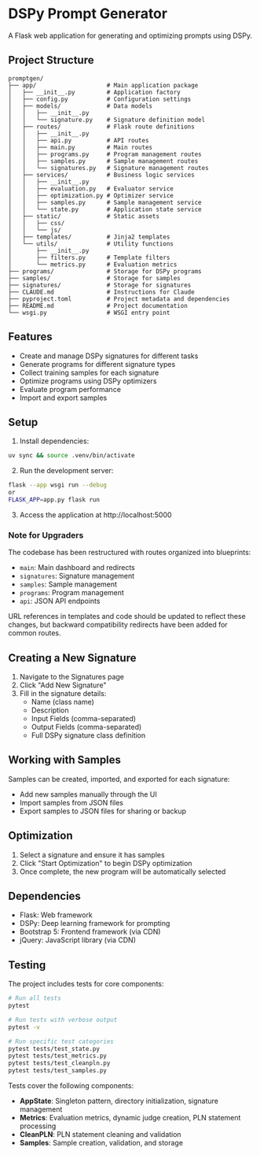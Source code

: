# DSPy Prompt Generator

A Flask web application for generating and optimizing prompts using DSPy.

## Project Structure

```
promptgen/
├── app/                    # Main application package
│   ├── __init__.py         # Application factory
│   ├── config.py           # Configuration settings
│   ├── models/             # Data models
│   │   ├── __init__.py
│   │   └── signature.py    # Signature definition model
│   ├── routes/             # Flask route definitions
│   │   ├── __init__.py
│   │   ├── api.py          # API routes
│   │   ├── main.py         # Main routes
│   │   ├── programs.py     # Program management routes
│   │   ├── samples.py      # Sample management routes
│   │   └── signatures.py   # Signature management routes
│   ├── services/           # Business logic services
│   │   ├── __init__.py
│   │   ├── evaluation.py   # Evaluator service
│   │   ├── optimization.py # Optimizer service
│   │   ├── samples.py      # Sample management service
│   │   └── state.py        # Application state service
│   ├── static/             # Static assets
│   │   ├── css/
│   │   └── js/
│   ├── templates/          # Jinja2 templates
│   └── utils/              # Utility functions
│       ├── __init__.py
│       ├── filters.py      # Template filters
│       └── metrics.py      # Evaluation metrics
├── programs/               # Storage for DSPy programs
├── samples/                # Storage for samples
├── signatures/             # Storage for signatures
├── CLAUDE.md               # Instructions for Claude
├── pyproject.toml          # Project metadata and dependencies
├── README.md               # Project documentation
└── wsgi.py                 # WSGI entry point
```

## Features

- Create and manage DSPy signatures for different tasks
- Generate programs for different signature types
- Collect training samples for each signature
- Optimize programs using DSPy optimizers
- Evaluate program performance
- Import and export samples

## Setup

1. Install dependencies:
```bash
uv sync && source .venv/bin/activate
```
2. Run the development server:
```bash
flask --app wsgi run --debug
or
FLASK_APP=app.py flask run
```

3. Access the application at http://localhost:5000

### Note for Upgraders

The codebase has been restructured with routes organized into blueprints:
- `main`: Main dashboard and redirects
- `signatures`: Signature management
- `samples`: Sample management
- `programs`: Program management
- `api`: JSON API endpoints

URL references in templates and code should be updated to reflect these changes, but backward compatibility redirects have been added for common routes.

## Creating a New Signature

1. Navigate to the Signatures page
2. Click "Add New Signature"
3. Fill in the signature details:
   - Name (class name)
   - Description
   - Input Fields (comma-separated)
   - Output Fields (comma-separated)
   - Full DSPy signature class definition

## Working with Samples

Samples can be created, imported, and exported for each signature:

- Add new samples manually through the UI
- Import samples from JSON files
- Export samples to JSON files for sharing or backup

## Optimization

1. Select a signature and ensure it has samples
2. Click "Start Optimization" to begin DSPy optimization
3. Once complete, the new program will be automatically selected

## Dependencies

- Flask: Web framework
- DSPy: Deep learning framework for prompting
- Bootstrap 5: Frontend framework (via CDN)
- jQuery: JavaScript library (via CDN)

## Testing

The project includes tests for core components:

```bash
# Run all tests
pytest

# Run tests with verbose output
pytest -v

# Run specific test categories
pytest tests/test_state.py
pytest tests/test_metrics.py
pytest tests/test_cleanpln.py
pytest tests/test_samples.py
```

Tests cover the following components:

- **AppState**: Singleton pattern, directory initialization, signature management
- **Metrics**: Evaluation metrics, dynamic judge creation, PLN statement processing
- **CleanPLN**: PLN statement cleaning and validation
- **Samples**: Sample creation, validation, and storage
